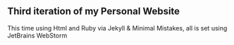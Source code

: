 
## Third iteration of my Personal Website

This time using Html and Ruby via Jekyll & Minimal Mistakes,
all is set using JetBrains WebStorm
